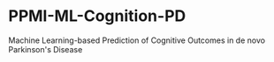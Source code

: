 # PPMI-ML-Cognition-PD
Machine Learning-based Prediction of Cognitive Outcomes in de novo Parkinson's Disease
